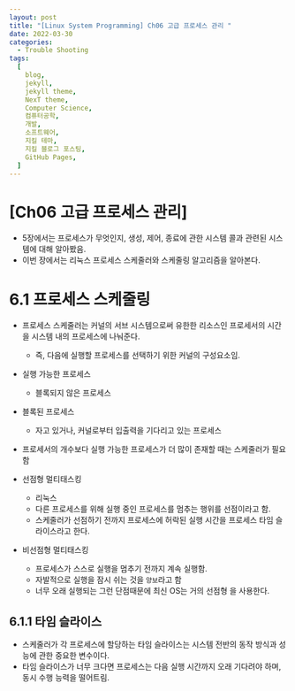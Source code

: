```yaml
---
layout: post
title: "[Linux System Programming] Ch06 고급 프로세스 관리 "
date: 2022-03-30
categories:
  - Trouble Shooting
tags:
  [
    blog,
    jekyll,
    jekyll theme,
    NexT theme,
    Computer Science,
    컴퓨터공학,
    개발,
    소프트웨어,
    지킬 테마,
    지킬 블로그 포스팅,
    GitHub Pages,
  ]
---
```


# [Ch06 고급 프로세스 관리]

- 5장에서는 프로세스가 무엇인지, 생성, 제어, 종료에 관한 시스템 콜과 관련된 시스템에 대해 알아봤음.
- 이번 장에서는 리눅스 프로세스 스케줄러와 스케줄링 알고리즘을 알아본다.

# 6.1 프로세스 스케줄링

- 프로세스 스케줄러는 커널의 서브 시스템으로써 유한한 리소스인 프로세서의 시간을 시스템 내의 프로세스에 나눠준다.
  - 즉, 다음에 실행할 프로세스를 선택하기 위한 커널의 구성요소임.
- 실행 가능한 프로세스
  - 블록되지 않은 프로세스
- 블록된 프로세스
  - 자고 있거나, 커널로부터 입출력을 기다리고 있는 프로세스
- 프로세서의 개수보다 실행 가능한 프로세스가 더 많이 존재할 때는 스케줄러가 필요함

- 선점형 멀티태스킹
  - 리눅스
  - 다른 프로세스를 위해 실행 중인 프로세스를 멈추는 행위를 선점이라고 함.
  - 스케줄러가 선점하기 전까지 프로세스에 허락된 실행 시간을 프로세스 타임 슬라이스라고 한다.
- 비선점형 멀티태스킹
  - 프로세스가 스스로 실행을 멈추기 전까지 계속 실행함.
  - 자발적으로 실행을 잠시 쉬는 것을 `양보`라고 함
  - 너무 오래 실행되는 그런 단점때문에 최신 OS는 거의 선점형 을 사용한다.

## 6.1.1 타임 슬라이스

- 스케줄러가 각 프로세스에 할당하는 타임 슬라이스는 시스템 전반의 동작 방식과 성능에 관한 중요한 변수이다.
- 타임 슬라이스가 너무 크다면 프로세스는 다음 실행 시간까지 오래 기다려야 하며, 동시 수행 능력을 떨어트림.
